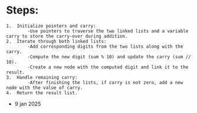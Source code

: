 # Steps:

    1.	Initialize pointers and carry:
            -Use pointers to traverse the two linked lists and a variable carry to store the carry-over during addition.
    2.	Iterate through both linked lists:
        	-Add corresponding digits from the two lists along with the carry.
            -Compute the new digit (sum % 10) and update the carry (sum // 10).
            -Create a new node with the computed digit and link it to the result.
    3.	Handle remaining carry:
            -After finishing the lists, if carry is not zero, add a new node with the value of carry.
    4.	Return the result list.

- 9 jan 2025
